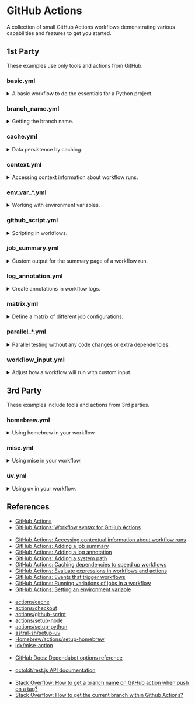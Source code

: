 # GitHub Actions

A collection of small GitHub Actions workflows demonstrating various capabilities and features to get you started.

## 1st Party

These examples use only tools and actions from GitHub.

### basic.yml

<details>

<summary>A basic workflow to do the essentials for a Python project.</summary>

<br/>If you're unfamiliar with GitHub Actions this will help you get started quickly.

- Runs when changes are pushed
- Runs on a schedule
- Can be run manually from the GitHub UI
- Uses `actions/checkout`
- Uses `actions/setup-python` with pip cache
- Installs `requirements.txt` and runs a simple test
- Includes `dependabot.yml` to automatically check for package updates

View [Workflow](.github/workflows/basic.yml)<br/>
View [Runs](https://github.com/chingc/tutorial-github-actions/actions/workflows/basic.yml)<br/>
View [Dependabot](.github/dependabot.yml)

</details>

### branch_name.yml

<details>

<summary>Getting the branch name.</summary>

<br/>This is a common CI operation. Surprisingly, there's no pre-defined way to get it in GitHub Actions.

This demo shows the simplest way without using 3rd party actions or other tools.

It works in most cases, but there are some quirks.

For example, if your commit is tagged this method will return the tag instead of the branch name. See SO link in the references for details.

You may also get an unexpected result depending on the event that triggered the workflow. This demo is set to trigger on `pull_request` and on `push` to illustrate this behavior.

- Shows various `github` context properties that may or may not contain the branch name
- Sets branch name to the top level `env` so it can be accessed by the entire workflow

View [Workflow](.github/workflows/branch_name.yml)<br/>
View [Runs](https://github.com/chingc/tutorial-github-actions/actions/workflows/branch_name.yml)

</details>

### cache.yml

<details>

<summary>Data persistence by caching.</summary>

<br/>You can cache files, directories, or a combination of them. If you want to test for a cache hit, keep in mind that it only occurs if it matches the primary cache `key`. A partial match on `restore-keys` is still considered a cache miss.

- Uses `actions/cache`

View [Workflow](.github/workflows/cache.yml)<br/>
View [Runs](https://github.com/chingc/tutorial-github-actions/actions/workflows/cache.yml)

</details>

### context.yml

<details>

<summary>Accessing context information about workflow runs.</summary>

<br/>You can access various contexts about the workflow run, which can be helpful for debugging workflow errors or bugs. Be careful as it has the potential to output sensitive information.

View [Workflow](.github/workflows/context.yml)<br/>
View [Runs](https://github.com/chingc/tutorial-github-actions/actions/workflows/context.yml)

</details>

### env_var_*.yml

<details>

<summary>Working with environment variables.</summary>

<br/>Environment variables and their scopes work as you'd expect in GitHub Actions.

They're also fairly self-contained, so any changes you make are isolated to the job you're in.

One quirk that can cause confusion is the fact that environment variables defined within a step aren't accessible until the next step.

View [Workflow](.github/workflows/env_var_read.yml) (Reading)<br/>
View [Runs](https://github.com/chingc/tutorial-github-actions/actions/workflows/env_var_read.yml)

View [Workflow](.github/workflows/env_var_write.yml) (Writing)<br/>
View [Runs](https://github.com/chingc/tutorial-github-actions/actions/workflows/env_var_write.yml)

View [Workflow](.github/workflows/env_var_pass.yml) (Passing)<br/>
View [Runs](https://github.com/chingc/tutorial-github-actions/actions/workflows/env_var_pass.yml)

View [Workflow](.github/workflows/env_var_path.yml) (System PATH)<br/>
View [Runs](https://github.com/chingc/tutorial-github-actions/actions/workflows/env_var_path.yml)

</details>

### github_script.yml

<details>

<summary>Scripting in workflows.</summary>

<br/>Easily and quickly write JavaScript in your workflow that uses the GitHub API and the workflow run context. The action includes a pre-authenticated octokit/rest.js client and references to many other useful packages.

- Uses `actions/github-script`

View [Workflow](.github/workflows/github_script.yml)<br/>
View [Runs](https://github.com/chingc/tutorial-github-actions/actions/workflows/github_script.yml)

</details>

### job_summary.yml

<details>

<summary>Custom output for the summary page of a workflow run.</summary>

<br/>You can set custom Markdown for each job so it will be displayed on the summary page of a workflow run. Job summaries support GitHub flavored Markdown, and you can add your Markdown content for a step to the `GITHUB_STEP_SUMMARY` environment file.

When a job finishes, the summaries for all steps in a job are grouped together into a single job summary and are shown on the workflow run summary page. If multiple jobs generate summaries, the job summaries are ordered by job completion time.

Job summaries are isolated between steps and each step is restricted to a maximum size of 1MB. A maximum of 20 job summaries from steps are displayed per job.

View [Workflow](.github/workflows/job_summary.yml)<br/>
View [Runs](https://github.com/chingc/tutorial-github-actions/actions/workflows/job_summary.yml)

</details>

### log_annotation.yml

<details>

<summary>Create annotations in workflow logs.</summary>

<br/>You can create `notice`, `warning`, and `error` annotations in your workflow logs. Optionally, they can be associated with a file and even a position within the file. Annotations also show up on the job summary page.

View [Workflow](.github/workflows/log_annotation.yml)<br/>
View [Runs](https://github.com/chingc/tutorial-github-actions/actions/workflows/log_annotation.yml)

</details>

### matrix.yml

<details>

<summary>Define a matrix of different job configurations.</summary>

<br/>The matrix strategy helps you easily target multiple operating systems and language versions.

- Uses `actions/setup-node`

View [Workflow](.github/workflows/matrix.yml)<br/>
View [Runs](https://github.com/chingc/tutorial-github-actions/actions/workflows/matrix.yml)

</details>

### parallel_*.yml

<details>

<summary>Parallel testing without any code changes or extra dependencies.</summary>

<br/>The matrix strategy can be used in a particular way to enable parallel testing for free. "Free" meaning no code changes and no extra dependencies. This example uses Python, but can be adapted to any language. The idea is to identify where your tests are and distrubute them across multiple GitHub Actions runners. If your testing framework supports parallel testing, you can use it together with this strategy to really go fast!

Note: This will increase the number of runners used, so keep an eye on your usage to avoid billing surprises.

View [Workflow](.github/workflows/parallel_dir.yml) (Directory-level Parallelization)<br/>
View [Runs](https://github.com/chingc/tutorial-github-actions/actions/workflows/parallel_dir.yml)

View [Workflow](.github/workflows/parallel_file.yml) (File-level Parallelization)<br/>
View [Runs](https://github.com/chingc/tutorial-github-actions/actions/workflows/parallel_file.yml)

</details>

### workflow_input.yml

<details>

<summary>Adjust how a workflow will run with custom input.</summary>

<br/>When using the `workflow_dispatch` event, you can optionally specify inputs that are passed to the workflow.

This trigger only receives events when the workflow file is on the default branch. This means you have to merge your changes to `main` or `master` before you can test your inputs. It would be wise to try input changes in a totally separate workflow before merging them into critical workflows.

Also, if the event that triggers the workflow isn't `workflow_dispatch` the input values are empty/null. This is true even if you have default values defined.

View [Workflow](.github/workflows/workflow_input.yml)<br/>
View [Runs](https://github.com/chingc/tutorial-github-actions/actions/workflows/workflow_input.yml)

</details>

## 3rd Party

These examples include tools and actions from 3rd parties.

### homebrew.yml

<details>

<summary>Using homebrew in your workflow.</summary>

<br/>Leverage the convenience of homebrew to install applications on GitHub Actions runners.

- Uses `Homebrew/actions/setup-homebrew`

View [Workflow](.github/workflows/homebrew.yml)<br/>
View [Runs](https://github.com/chingc/tutorial-github-actions/actions/workflows/homebrew.yml)

</details>

### mise.yml

<details>

<summary>Using mise in your workflow.</summary>

<br/>The polyglot tool and project manager.

- Uses `jdx/mise-action`

View [Workflow](.github/workflows/mise.yml)<br/>
View [Runs](https://github.com/chingc/tutorial-github-actions/actions/workflows/mise.yml)

</details>

### uv.yml

<details>

<summary>Using uv in your workflow.</summary>

<br/>Same as basic.yml but uses the uv Python project manager.

- Uses `astral-sh/setup-uv`

View [Workflow](.github/workflows/uv.yml)<br/>
View [Runs](https://github.com/chingc/tutorial-github-actions/actions/workflows/uv.yml)

</details>

## References

- [GitHub Actions](https://docs.github.com/en/actions)
- [GitHub Actions: Workflow syntax for GitHub Actions](https://docs.github.com/en/actions/writing-workflows/workflow-syntax-for-github-actions)
<br/><br/>
- [GitHub Actions: Accessing contextual information about workflow runs](https://docs.github.com/en/actions/writing-workflows/choosing-what-your-workflow-does/contexts)
- [GitHub Actions: Adding a job summary](https://docs.github.com/en/actions/writing-workflows/choosing-what-your-workflow-does/workflow-commands-for-github-actions#adding-a-job-summary)
- [GitHub Actions: Adding a log annotation](https://docs.github.com/en/actions/writing-workflows/choosing-what-your-workflow-does/workflow-commands-for-github-actions#setting-a-notice-message)
- [GitHub Actions: Adding a system path](https://docs.github.com/en/actions/writing-workflows/choosing-what-your-workflow-does/workflow-commands-for-github-actions#adding-a-system-path)
- [GitHub Actions: Caching dependencies to speed up workflows](https://docs.github.com/en/actions/writing-workflows/choosing-what-your-workflow-does/caching-dependencies-to-speed-up-workflows)
- [GitHub Actions: Evaluate expressions in workflows and actions](https://docs.github.com/en/actions/writing-workflows/choosing-what-your-workflow-does/evaluate-expressions-in-workflows-and-actions)
- [GitHub Actions: Events that trigger workflows](https://docs.github.com/en/actions/writing-workflows/choosing-when-your-workflow-runs/events-that-trigger-workflows)
- [GitHub Actions: Running variations of jobs in a workflow](https://docs.github.com/en/actions/writing-workflows/choosing-what-your-workflow-does/running-variations-of-jobs-in-a-workflow)
- [GitHub Actions: Setting an environment variable](https://docs.github.com/en/actions/writing-workflows/choosing-what-your-workflow-does/workflow-commands-for-github-actions#setting-an-environment-variable)
<br/><br/>
- [actions/cache](https://github.com/actions/cache)
- [actions/checkout](https://github.com/actions/checkout)
- [actions/github-script](https://github.com/actions/github-script)
- [actions/setup-node](https://github.com/actions/setup-node)
- [actions/setup-python](https://github.com/actions/setup-python)
- [astral-sh/setup-uv](https://github.com/astral-sh/setup-uv)
- [Homebrew/actions/setup-homebrew](https://github.com/Homebrew/actions/tree/master/setup-homebrew)
- [jdx/mise-action](https://github.com/jdx/mise-action)
<br/><br/>
- [GitHub Docs: Dependabot options reference](https://docs.github.com/en/code-security/dependabot/working-with-dependabot/dependabot-options-reference)
<br/><br/>
- [octokit/rest.js API documentation](https://octokit.github.io/rest.js)
<br/><br/>
- [Stack Overflow: How to get a branch name on GitHub action when push on a tag?](https://stackoverflow.com/q/63745613)
- [Stack Overflow: How to get the current branch within Github Actions?](https://stackoverflow.com/q/58033366/808678)
